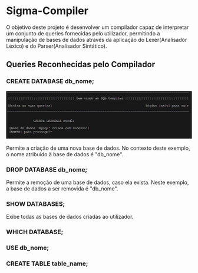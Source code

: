 # Sigma-Compiler
O objetivo deste projeto é desenvolver um compilador capaz de interpretar um conjunto de queries fornecidas pelo utilizador, permitindo a manipulação de bases de dados através da aplicação do Lexer(Analisador Léxico) e do Parser(Analisador Sintático).

## Queries Reconhecidas pelo Compilador
### CREATE DATABASE db_nome;
<p align="center">
  <img src="https://github.com/AfonsoPaula/Sigma-compiler/blob/fd390d2dcc6ae6430f4f93ab0b0c1b106ee7facf/create.png"/>
</p>

Permite a criação de uma nova base de dados. No contexto deste exemplo, o nome atribuído à base de dados é "db_nome".
### DROP DATABASE db_nome;
Permite a remoção de uma base de dados, caso ela exista. Neste exemplo, a base de dados a ser removida é "db_nome".
### SHOW DATABASES;
Exibe todas as bases de dados criadas ao utilizador.
### WHICH DATABASE;
### USE db_nome;
### CREATE TABLE table_name;



  

